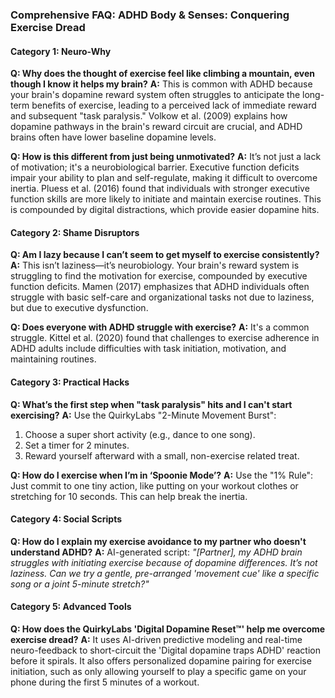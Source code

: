### **Comprehensive FAQ: ADHD Body & Senses: Conquering Exercise Dread**

#### **Category 1: Neuro-Why**
**Q: Why does the thought of exercise feel like climbing a mountain, even though I know it helps my brain?**
**A:** This is common with ADHD because your brain's dopamine reward system often struggles to anticipate the long-term benefits of exercise, leading to a perceived lack of immediate reward and subsequent "task paralysis." Volkow et al. (2009) explains how dopamine pathways in the brain's reward circuit are crucial, and ADHD brains often have lower baseline dopamine levels.

**Q: How is this different from just being unmotivated?**
**A:** It’s not just a lack of motivation; it's a neurobiological barrier. Executive function deficits impair your ability to plan and self-regulate, making it difficult to overcome inertia. Pluess et al. (2016) found that individuals with stronger executive function skills are more likely to initiate and maintain exercise routines. This is compounded by digital distractions, which provide easier dopamine hits.

#### **Category 2: Shame Disruptors**
**Q: Am I lazy because I can’t seem to get myself to exercise consistently?**
**A:** This isn’t laziness—it’s neurobiology. Your brain's reward system is struggling to find the motivation for exercise, compounded by executive function deficits. Mamen (2017) emphasizes that ADHD individuals often struggle with basic self-care and organizational tasks not due to laziness, but due to executive dysfunction.

**Q: Does everyone with ADHD struggle with exercise?**
**A:** It's a common struggle. Kittel et al. (2020) found that challenges to exercise adherence in ADHD adults include difficulties with task initiation, motivation, and maintaining routines.

#### **Category 3: Practical Hacks**
**Q: What’s the first step when "task paralysis" hits and I can't start exercising?**
**A:** Use the QuirkyLabs "2-Minute Movement Burst":
1. Choose a super short activity (e.g., dance to one song).
2. Set a timer for 2 minutes.
3. Reward yourself afterward with a small, non-exercise related treat.

**Q: How do I exercise when I’m in ‘Spoonie Mode’?**
**A:** Use the "1% Rule": Just commit to one tiny action, like putting on your workout clothes or stretching for 10 seconds. This can help break the inertia.

#### **Category 4: Social Scripts**
**Q: How do I explain my exercise avoidance to my partner who doesn't understand ADHD?**
**A:** AI-generated script: *"[Partner], my ADHD brain struggles with initiating exercise because of dopamine differences. It’s not laziness. Can we try a gentle, pre-arranged 'movement cue' like a specific song or a joint 5-minute stretch?"*

#### **Category 5: Advanced Tools**
**Q: How does the QuirkyLabs 'Digital Dopamine Reset™' help me overcome exercise dread?**
**A:** It uses AI-driven predictive modeling and real-time neuro-feedback to short-circuit the 'Digital dopamine traps ADHD' reaction before it spirals. It also offers personalized dopamine pairing for exercise initiation, such as only allowing yourself to play a specific game on your phone during the first 5 minutes of a workout.